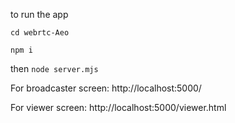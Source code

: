 to run the app

`cd webrtc-Aeo`

`npm i`

then 
`node server.mjs`

For broadcaster screen: http://localhost:5000/

For viewer screen: http://localhost:5000/viewer.html
